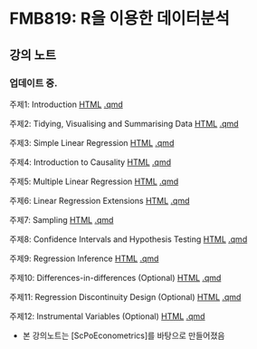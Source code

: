 # FMB819: R을 이용한 데이터분석


## 강의 노트 

### 업데이트 중. 

주제1: 
  Introduction 
    [HTML](https://raw.githack.com/chung-jiwoong/FMB819/refs/heads/master/chapter_intro/chapter_intro.html)
    [.qmd](https://github.com/chung-jiwoong/FMB819/blob/master/chapter_intro/chapter_intro.qmd)
    
    
주제2: 
  Tidying, Visualising and Summarising Data 
    [HTML](https://raw.githack.com/chung-jiwoong/FMB819/refs/heads/master/chapter_tidy_programming/chapter_tidy.html)
    [.qmd](https://github.com/chung-jiwoong/FMB819/blob/master/chapter_tidy_programming/chapter_tidy.qmd)
    
주제3:
  Simple Linear Regression 
    [HTML](https://raw.githack.com/chung-jiwoong/FMB819/refs/heads/master/chapter_slr/chapter_slr.html)
    [.qmd](https://github.com/chung-jiwoong/FMB819/blob/master/chapter_slr/chapter_slr.qmd)
  
주제4:
  Introduction to Causality
    [HTML](https://raw.githack.com/chung-jiwoong/FMB819/refs/heads/master/chapter_causality/chapter_causality.html)
    [.qmd](https://github.com/chung-jiwoong/FMB819/blob/master/chapter_causality/chapter_causality.qmd)
    
주제5:
  Multiple Linear Regression
    [HTML](https://raw.githack.com/chung-jiwoong/FMB819/refs/heads/master/chapter_mlr/chapter_mlr.html)
    [.qmd](https://github.com/chung-jiwoong/FMB819/blob/master/chapter_mlr/chapter_mlr.qmd)
    
주제6:
  Linear Regression Extensions 
    [HTML](https://raw.githack.com/chung-jiwoong/FMB819/refs/heads/master/chapter_regext/chapter_regext.html)
    [.qmd](https://github.com/chung-jiwoong/FMB819/blob/master/chapter_regext/chapter_regext.qmd)
    
주제7:
  Sampling
    [HTML](https://raw.githack.com/chung-jiwoong/FMB819/refs/heads/master/chapter_sampling/chapter_sampling.html)
    [.qmd](https://github.com/chung-jiwoong/FMB819/blob/master/chapter_sampling/chapter_sampling.qmd)
    
주제8:
  Confidence Intervals and Hypothesis Testing
    [HTML](https://raw.githack.com/chung-jiwoong/FMB819/refs/heads/master/chapter_ci_hyptest/chapter_ci_hyptest.html)
    [.qmd](https://github.com/chung-jiwoong/FMB819/blob/master/chapter_ci_hyptest/chapter_ci_hyptest.qmd)
    
주제9:
  Regression Inference 
    [HTML](https://raw.githack.com/chung-jiwoong/FMB819/refs/heads/master/reg_inference/reg_inference.html)
    [.qmd](https://github.com/chung-jiwoong/FMB819/blob/master/reg_inference/reg_inference.qmd)
    
주제10:
  Differences-in-differences (Optional)
    [HTML](https://raw.githack.com/chung-jiwoong/FMB819/refs/heads/master/chapter_did/chapter_did.html)
    [.qmd](https://github.com/chung-jiwoong/FMB819/blob/master/chapter_did/chapter_did.qmd)
    
주제11:
  Regression Discontinuity Design (Optional)
    [HTML](https://raw.githack.com/chung-jiwoong/FMB819/refs/heads/master/chapter_rdd/chapter_rdd.html)
    [.qmd](https://github.com/chung-jiwoong/FMB819/blob/master/chapter_rdd/chapter_rdd.qmd)
    
주제12:
  Instrumental Variables (Optional)
    [HTML](https://raw.githack.com/chung-jiwoong/FMB819/refs/heads/master/chapter_iv/chapter_iv.html)
    [.qmd](https://github.com/chung-jiwoong/FMB819/blob/master/chapter_iv/chapter_iv.qmd)
  

  
  
  
- 본 강의노트는 [ScPoEconometrics]를 바탕으로 만들어졌음


